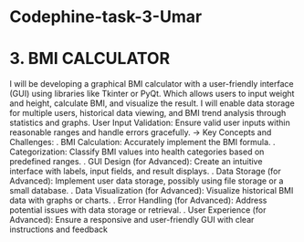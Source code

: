 # Codephine-task-3-Umar
# 3. BMI CALCULATOR
I will be developing a graphical BMI calculator with a user-friendly interface (GUI) using libraries like Tkinter or PyQt. Which allows users to input weight and height, calculate BMI, and visualize the result. I will enable data storage for multiple users, historical data viewing, and BMI trend analysis through statistics and graphs.
User Input Validation: Ensure valid user inputs within reasonable ranges and handle errors gracefully.
-> Key Concepts and Challenges:
. BMI Calculation: Accurately implement the BMI formula.
. Categorization: Classify BMI values into health categories based on predefined ranges.
. GUI Design (for Advanced): Create an intuitive interface with labels, input fields, and result displays.
. Data Storage (for Advanced): Implement user data storage, possibly using file storage or a small database.
. Data Visualization (for Advanced): Visualize historical BMI data with graphs or charts.
. Error Handling (for Advanced): Address potential issues with data storage or retrieval.
. User Experience (for Advanced): Ensure a responsive and user-friendly GUI with clear instructions and feedback
